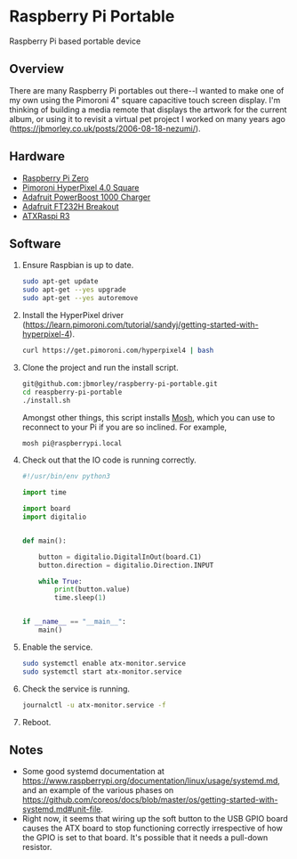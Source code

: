 # Raspberry Pi Portable

Raspberry Pi based portable device

## Overview

There are many Raspberry Pi portables out there--I wanted to make one of my own using the Pimoroni 4" square capacitive touch screen display. I'm thinking of building a media remote that displays the artwork for the current album, or using it to revisit a virtual pet project I worked on many years ago (https://jbmorley.co.uk/posts/2006-08-18-nezumi/).

## Hardware

- [Raspberry Pi Zero](https://www.raspberrypi.org/products/raspberry-pi-zero/)
- [Pimoroni HyperPixel 4.0 Square](https://shop.pimoroni.com/products/hyperpixel-4-square?variant=30138251444307)
- [Adafruit PowerBoost 1000 Charger](https://www.adafruit.com/product/2465)
- [Adafruit FT232H Breakout](https://www.adafruit.com/product/2264)
- [ATXRaspi R3](https://lowpowerlab.com/shop/product/91)

## Software

1. Ensure Raspbian is up to date.

   ```bash
   sudo apt-get update
   sudo apt-get --yes upgrade
   sudo apt-get --yes autoremove
   ```
   
4. Install the HyperPixel driver (https://learn.pimoroni.com/tutorial/sandyj/getting-started-with-hyperpixel-4).

   ```bash
   curl https://get.pimoroni.com/hyperpixel4 | bash
   ```
   
5. Clone the project and run the install script.

   ```bash
   git@github.com:jbmorley/raspberry-pi-portable.git
   cd reaspberry-pi-portable
   ./install.sh
   ```
   
   Amongst other things, this script installs [Mosh](https://mosh.org/), which you can use to reconnect to your Pi if you are so inclined. For example,
   
   ```bash
   mosh pi@raspberrypi.local
   ```
      
6. Check out that the IO code is running correctly.

   ```python
   #!/usr/bin/env python3

   import time

   import board
   import digitalio


   def main():

       button = digitalio.DigitalInOut(board.C1)
       button.direction = digitalio.Direction.INPUT

       while True:
           print(button.value)
           time.sleep(1)


   if __name__ == "__main__":
       main()
   ```
   
7. Enable the service.

   ```bash
   sudo systemctl enable atx-monitor.service
   sudo systemctl start atx-monitor.service
   ```
   
8. Check the service is running.

   ```bash
   journalctl -u atx-monitor.service -f
   ```

9. Reboot.

## Notes

- Some good systemd documentation at https://www.raspberrypi.org/documentation/linux/usage/systemd.md, and an example of the various phases on https://github.com/coreos/docs/blob/master/os/getting-started-with-systemd.md#unit-file.
- Right now, it seems that wiring up the soft button to the USB GPIO board causes the ATX board to stop functioning correctly irrespective of how the GPIO is set to that board. It's possible that it needs a pull-down resistor.
